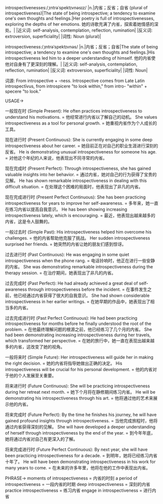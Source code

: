 introspectivenesses:/ˌɪntrəˈspektɪvnəsɪz/
|n.|内省；反省；自省 (plural of introspectiveness)|The state of being introspective; a tendency to examine one's own thoughts and feelings.|Her poetry is full of introspectivenesses, exploring the depths of her emotions. 她的诗歌充满了内省，探索着她情感的深处。|
|近义词: self-analysis, contemplation, reflection, rumination|
|反义词: extroversion, superficiality|
|词性: Noun (plural)|


introspectiveness:/ˌɪntrəˈspektɪvnəs/
|n.|内省；反省；自省|The state of being introspective; a tendency to examine one's own thoughts and feelings.|His introspectiveness led him to a deeper understanding of himself. 他的内省使他对自身有了更深刻的理解。|
|近义词: self-analysis, contemplation, reflection, rumination|
|反义词: extroversion, superficiality|
|词性: Noun|


词源:  From introspective + -ness. Introspective comes from Late Latin introspectīvus, from introspicere "to look within," from intro- "within" + specere "to look."


USAGE->

一般现在时 (Simple Present):
He often practices introspectiveness to understand his motivations. = 他经常进行内省以了解自己的动机。
She values introspectiveness as a tool for personal growth. = 她重视内省作为个人成长的工具。

现在进行时 (Present Continuous):
She is currently engaging in some deep introspectiveness about her career. = 她目前正在对自己的职业生涯进行深刻的反省。
He is demonstrating unusual introspectiveness for someone his age. = 对他这个年纪的人来说，他表现出不同寻常的内省。

现在完成时 (Present Perfect):
Through introspectiveness, she has gained valuable insights into her behavior. = 通过内省，她对自己的行为获得了宝贵的见解。
He has shown remarkable introspectiveness in dealing with this difficult situation. = 在处理这个困难的局面时，他表现出了非凡的内省。

现在完成进行时 (Present Perfect Continuous):
She has been practicing introspectiveness for years to improve her self-awareness. = 多年来，她一直在练习内省以提高自我意识。
He has been showing increasing introspectiveness lately, which is encouraging. = 最近，他表现出越来越多的内省，这是令人鼓舞的。

一般过去时 (Simple Past):
His introspectiveness helped him overcome his challenges. = 他的内省帮助他克服了挑战。
Her sudden introspectiveness surprised her friends. = 她突然的内省让她的朋友们感到惊讶。

过去进行时 (Past Continuous):
He was engaging in some quiet introspectiveness when the phone rang. = 电话铃响时，他正在进行一些安静的内省。
She was demonstrating remarkable introspectiveness during the therapy session. = 在治疗期间，她表现出了非凡的内省。

过去完成时 (Past Perfect):
He had already achieved a great deal of self-awareness through introspectiveness before the incident. = 在事件发生之前，他已经通过内省获得了很大的自我意识。
She had shown considerable introspectiveness in her earlier writings. = 在她早期的作品中，她表现出了相当多的内省。

过去完成进行时 (Past Perfect Continuous):
He had been practicing introspectiveness for months before he finally understood the root of the problem. = 在他最终理解问题的根源之前，他已经练习了几个月的内省。
She had been demonstrating increasing introspectiveness during her travels, which transformed her perspective. = 在她的旅行中，她一直在表现出越来越多的内省，这改变了她的视角。

一般将来时 (Simple Future):
Her introspectiveness will guide her in making the right decision. = 她的内省将指导她做出正确的决定。
His introspectiveness will be crucial for his personal development. = 他的内省对于他的个人发展至关重要。

将来进行时 (Future Continuous):
She will be practicing introspectiveness during her retreat next month. = 她下个月将在静修期间练习内省。
He will be demonstrating his introspectiveness through his art. = 他将通过他的艺术来展示他的内省。

将来完成时 (Future Perfect):
By the time he finishes his journey, he will have gained profound insights through introspectiveness. = 当他完成旅程时，他将通过内省获得深刻的见解。
She will have developed a deeper understanding of herself through introspectiveness by the end of the year. = 到今年年底，她将通过内省对自己有更深入的了解。

将来完成进行时 (Future Perfect Continuous):
By next year, she will have been practicing introspectiveness for a decade. = 到明年，她将已经练习内省十年了。
He will have been demonstrating introspectiveness in his work for many years to come. = 在未来的许多年里，他将在他的工作中表现出内省。



PHRASE->
moments of introspectiveness = 内省的时刻
a period of introspectiveness = 一段内省的时期
deep introspectiveness = 深刻的内省
practice introspectiveness =  练习内省
engage in introspectiveness = 进行内省
